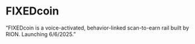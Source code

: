 # FIXEDcoin
“FIXEDcoin is a voice-activated, behavior-linked scan-to-earn rail built by RION. Launching 6/6/2025.”
